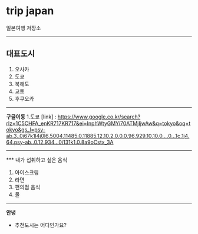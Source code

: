 # trip japan 
 일본여행 저장소

***

## 대표도시
1. 오사카
2. 도쿄
3. 북해도
4. 교토
5. 후쿠오카

***
__구글이동__
1.도쿄
[link] : https://www.google.co.kr/search?rlz=1C5CHFA_enKR717KR717&ei=InphWtyGMYi70ATMjIjwAw&q=tokyo&oq=tokyo&gs_l=psy-ab.3..0i67k1l4j0l6.5004.11485.0.11885.12.10.2.0.0.0.96.929.10.10.0....0...1c.1j4.64.psy-ab..0.12.934...0i131k1.0.8a9oCstx_3A
***

*** 내가 섭취하고 싶은 음식
1. 아이스크림
2. 라면
3. 편의점 음식
4. 물
***

__안녕__

- 추천도시는 어디인가요?


